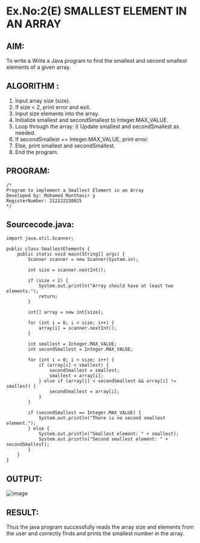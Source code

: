 # Ex.No:2(E)  SMALLEST ELEMENT IN AN ARRAY

## AIM:
To write a Write a Java program to find the smallest and second smallest elements of a given array.

## ALGORITHM :
1.	Input array size (size).
2.	If size < 2, print error and exit.
3.	Input size elements into the array.
4.	Initialize smallest and secondSmallest to Integer.MAX_VALUE.
5.	Loop through the array:
           i) Update smallest and secondSmallest as needed.
6.	If secondSmallest == Integer.MAX_VALUE, print error.
7.	Else, print smallest and secondSmallest.
8.	End the program.
	

## PROGRAM:
 ```
/*
Program to implement a Smallest Element in an Array
Developed by: Mohamed Munthasir y
RegisterNumber: 212222220025
*/
```

## Sourcecode.java:

```
import java.util.Scanner;

public class SmallestElements {
    public static void main(String[] args) {
        Scanner scanner = new Scanner(System.in);

        int size = scanner.nextInt();
        
        if (size < 2) {
            System.out.println("Array should have at least two elements.");
            return;
        }

        int[] array = new int[size];

        for (int i = 0; i < size; i++) {
            array[i] = scanner.nextInt();
        }

        int smallest = Integer.MAX_VALUE;
        int secondSmallest = Integer.MAX_VALUE;

        for (int i = 0; i < size; i++) {
            if (array[i] < smallest) {
                secondSmallest = smallest;
                smallest = array[i];
            } else if (array[i] < secondSmallest && array[i] != smallest) {
                secondSmallest = array[i];
            }
        }

        if (secondSmallest == Integer.MAX_VALUE) {
            System.out.println("There is no second smallest element.");
        } else {
            System.out.println("Smallest element: " + smallest);
            System.out.println("Second smallest element: " + secondSmallest);
        }
    }
}
```





## OUTPUT:
![image](https://github.com/user-attachments/assets/afce41fe-6a77-4675-8d36-d22255d42953)



## RESULT:
Thus the java program successfully reads the array size and elements from the user and correctly finds and prints the smallest number in the array.




